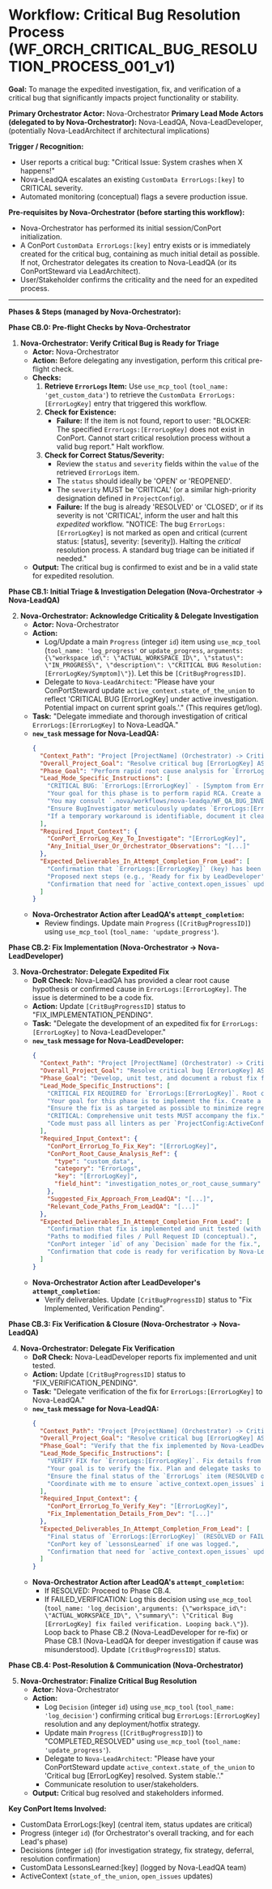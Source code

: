 # Workflow: Critical Bug Resolution Process (WF_ORCH_CRITICAL_BUG_RESOLUTION_PROCESS_001_v1)

**Goal:** To manage the expedited investigation, fix, and verification of a critical bug that significantly impacts project functionality or stability.

**Primary Orchestrator Actor:** Nova-Orchestrator
**Primary Lead Mode Actors (delegated to by Nova-Orchestrator):** Nova-LeadQA, Nova-LeadDeveloper, (potentially Nova-LeadArchitect if architectural implications)

**Trigger / Recognition:**

- User reports a critical bug: "Critical Issue: System crashes when X happens!"
- Nova-LeadQA escalates an existing `CustomData ErrorLogs:[key]` to CRITICAL severity.
- Automated monitoring (conceptual) flags a severe production issue.

**Pre-requisites by Nova-Orchestrator (before starting this workflow):**

- Nova-Orchestrator has performed its initial session/ConPort initialization.
- A ConPort `CustomData ErrorLogs:[key]` entry exists or is immediately created for the critical bug, containing as much initial detail as possible. If not, Orchestrator delegates its creation to Nova-LeadQA (or its ConPortSteward via LeadArchitect).
- User/Stakeholder confirms the criticality and the need for an expedited process.

---

**Phases & Steps (managed by Nova-Orchestrator):**

**Phase CB.0: Pre-flight Checks by Nova-Orchestrator**

1.  **Nova-Orchestrator: Verify Critical Bug is Ready for Triage**
    - **Actor:** Nova-Orchestrator
    - **Action:** Before delegating any investigation, perform this critical pre-flight check.
    - **Checks:**
      1.  **Retrieve `ErrorLogs` Item:** Use `use_mcp_tool` (`tool_name: 'get_custom_data'`) to retrieve the `CustomData ErrorLogs:[ErrorLogKey]` entry that triggered this workflow.
      2.  **Check for Existence:**
          - **Failure:** If the item is not found, report to user: "BLOCKER: The specified `ErrorLogs:[ErrorLogKey]` does not exist in ConPort. Cannot start critical resolution process without a valid bug report." Halt workflow.
      3.  **Check for Correct Status/Severity:**
          - Review the `status` and `severity` fields within the `value` of the retrieved `ErrorLogs` item.
          - The `status` should ideally be 'OPEN' or 'REOPENED'.
          - The `severity` MUST be 'CRITICAL' (or a similar high-priority designation defined in `ProjectConfig`).
          - **Failure:** If the bug is already 'RESOLVED' or 'CLOSED', or if its severity is not 'CRITICAL', inform the user and halt this _expedited_ workflow. "NOTICE: The bug `ErrorLogs:[ErrorLogKey]` is not marked as open and critical (current status: [status], severity: [severity]). Halting the _critical_ resolution process. A standard bug triage can be initiated if needed."
    - **Output:** The critical bug is confirmed to exist and be in a valid state for expedited resolution.

**Phase CB.1: Initial Triage & Investigation Delegation (Nova-Orchestrator -> Nova-LeadQA)**

2.  **Nova-Orchestrator: Acknowledge Criticality & Delegate Investigation**
    - **Actor:** Nova-Orchestrator
    - **Action:**
      - Log/Update a main `Progress` (integer `id`) item using `use_mcp_tool` (`tool_name: 'log_progress'` or `update_progress`, `arguments: {\"workspace_id\": \"ACTUAL_WORKSPACE_ID\", \"status\": \"IN_PROGRESS\", \"description\": \"CRITICAL BUG Resolution: [ErrorLogKey/Symptom]\"}`). Let this be `[CritBugProgressID]`.
      - Delegate to `Nova-LeadArchitect`: "Please have your ConPortSteward update `active_context.state_of_the_union` to reflect 'CRITICAL BUG [ErrorLogKey] under active investigation. Potential impact on current sprint goals.'." (This requires get/log).
    - **Task:** "Delegate immediate and thorough investigation of critical `ErrorLogs:[ErrorLogKey]` to Nova-LeadQA."
    - **`new_task` message for Nova-LeadQA:**
      ```json
      {
        "Context_Path": "Project [ProjectName] (Orchestrator) -> CriticalBug [ErrorLogKey] -> Investigation (LeadQA)",
        "Overall_Project_Goal": "Resolve critical bug [ErrorLogKey] ASAP.",
        "Phase_Goal": "Perform rapid root cause analysis for `ErrorLogs:[ErrorLogKey]`, document findings, and propose an immediate mitigation or investigation path.",
        "Lead_Mode_Specific_Instructions": [
          "CRITICAL BUG: `ErrorLogs:[ErrorLogKey]` - [Symptom from ErrorLog].",
          "Your goal for this phase is to perform rapid RCA. Create a high-level plan for this, log it to ConPort, and then use your single-step execution loop to delegate tasks to your specialists, primarily Nova-SpecializedBugInvestigator.",
          "You may consult `.nova/workflows/nova-leadqa/WF_QA_BUG_INVESTIGATION_TO_RESOLUTION_001_v1.md` for a reference process.",
          "Ensure BugInvestigator meticulously updates `ErrorLogs:[ErrorLogKey]` with findings.",
          "If a temporary workaround is identifiable, document it clearly in the `ErrorLogs` item."
        ],
        "Required_Input_Context": {
          "ConPort_ErrorLog_Key_To_Investigate": "[ErrorLogKey]",
          "Any_Initial_User_Or_Orchestrator_Observations": "[...]"
        },
        "Expected_Deliverables_In_Attempt_Completion_From_Lead": [
          "Confirmation that `ErrorLogs:[ErrorLogKey]` (key) has been updated with detailed investigation findings and root cause hypothesis/confirmation.",
          "Proposed next steps (e.g., 'Ready for fix by LeadDeveloper', 'Needs deeper architectural review by LeadArchitect', 'Workaround X can be applied').",
          "Confirmation that need for `active_context.open_issues` update has been communicated."
        ]
      }
      ```
    - **Nova-Orchestrator Action after LeadQA's `attempt_completion`:**
      - Review findings. Update main `Progress` (`[CritBugProgressID]`) using `use_mcp_tool` (`tool_name: 'update_progress'`).

**Phase CB.2: Fix Implementation (Nova-Orchestrator -> Nova-LeadDeveloper)**

3.  **Nova-Orchestrator: Delegate Expedited Fix**
    - **DoR Check:** Nova-LeadQA has provided a clear root cause hypothesis or confirmed cause in `ErrorLogs:[ErrorLogKey]`. The issue is determined to be a code fix.
    - **Action:** Update `[CritBugProgressID]` status to "FIX_IMPLEMENTATION_PENDING".
    - **Task:** "Delegate the development of an expedited fix for `ErrorLogs:[ErrorLogKey]` to Nova-LeadDeveloper."
    - **`new_task` message for Nova-LeadDeveloper:**
      ```json
      {
        "Context_Path": "Project [ProjectName] (Orchestrator) -> CriticalBug [ErrorLogKey] -> Fix Implementation (LeadDeveloper)",
        "Overall_Project_Goal": "Resolve critical bug [ErrorLogKey] ASAP.",
        "Phase_Goal": "Develop, unit test, and document a robust fix for `ErrorLogs:[ErrorLogKey]`.",
        "Lead_Mode_Specific_Instructions": [
          "CRITICAL FIX REQUIRED for `ErrorLogs:[ErrorLogKey]`. Root cause identified by Nova-LeadQA: [Summary from ErrorLog].",
          "Your goal for this phase is to implement the fix. Create a high-level plan, log it, and use your single-step execution loop to delegate tasks to your specialists (e.g., FeatureImplementer for the fix, TestAutomator for unit tests).",
          "Ensure the fix is as targeted as possible to minimize regression risk.",
          "CRITICAL: Comprehensive unit tests MUST accompany the fix.",
          "Code must pass all linters as per `ProjectConfig:ActiveConfig`."
        ],
        "Required_Input_Context": {
          "ConPort_ErrorLog_To_Fix_Key": "[ErrorLogKey]",
          "ConPort_Root_Cause_Analysis_Ref": {
            "type": "custom_data",
            "category": "ErrorLogs",
            "key": "[ErrorLogKey]",
            "field_hint": "investigation_notes_or_root_cause_summary"
          },
          "Suggested_Fix_Approach_From_LeadQA": "[...]",
          "Relevant_Code_Paths_From_LeadQA": "[...]"
        },
        "Expected_Deliverables_In_Attempt_Completion_From_Lead": [
          "Confirmation that fix is implemented and unit tested (with pass status).",
          "Paths to modified files / Pull Request ID (conceptual).",
          "ConPort integer `id` of any `Decision` made for the fix.",
          "Confirmation that code is ready for verification by Nova-LeadQA."
        ]
      }
      ```
    - **Nova-Orchestrator Action after LeadDeveloper's `attempt_completion`:**
      - Verify deliverables. Update `[CritBugProgressID]` status to "Fix Implemented, Verification Pending".

**Phase CB.3: Fix Verification & Closure (Nova-Orchestrator -> Nova-LeadQA)**

4.  **Nova-Orchestrator: Delegate Fix Verification**
    - **DoR Check:** Nova-LeadDeveloper reports fix implemented and unit tested.
    - **Action:** Update `[CritBugProgressID]` status to "FIX_VERIFICATION_PENDING".
    - **Task:** "Delegate verification of the fix for `ErrorLogs:[ErrorLogKey]` to Nova-LeadQA."
    - **`new_task` message for Nova-LeadQA:**
      ```json
      {
        "Context_Path": "Project [ProjectName] (Orchestrator) -> CriticalBug [ErrorLogKey] -> Fix Verification (LeadQA)",
        "Overall_Project_Goal": "Resolve critical bug [ErrorLogKey] ASAP.",
        "Phase_Goal": "Verify that the fix implemented by Nova-LeadDeveloper for `ErrorLogs:[ErrorLogKey]` effectively resolves the issue without regressions.",
        "Lead_Mode_Specific_Instructions": [
          "VERIFY FIX for `ErrorLogs:[ErrorLogKey]`. Fix details from Nova-LeadDeveloper: [Summary of fix, modified files/PR].",
          "Your goal is to verify the fix. Plan and delegate tasks to your FixVerifier to execute the original repro steps and targeted regression tests.",
          "Ensure the final status of the `ErrorLogs` item (RESOLVED or REOPENED) is updated in ConPort.",
          "Coordinate with me to ensure `active_context.open_issues` is updated."
        ],
        "Required_Input_Context": {
          "ConPort_ErrorLog_To_Verify_Key": "[ErrorLogKey]",
          "Fix_Implementation_Details_From_Dev": "[...]"
        },
        "Expected_Deliverables_In_Attempt_Completion_From_Lead": [
          "Final status of `ErrorLogs:[ErrorLogKey]` (RESOLVED or FAILED_VERIFICATION/REOPENED).",
          "ConPort key of `LessonsLearned` if one was logged.",
          "Confirmation that need for `active_context.open_issues` update has been communicated."
        ]
      }
      ```
    - **Nova-Orchestrator Action after LeadQA's `attempt_completion`:**
      - If RESOLVED: Proceed to Phase CB.4.
      - If FAILED_VERIFICATION: Log this decision using `use_mcp_tool` (`tool_name: 'log_decision'`, `arguments: {\"workspace_id\": \"ACTUAL_WORKSPACE_ID\", \"summary\": \"Critical Bug [ErrorLogKey] fix failed verification. Looping back.\"}`). Loop back to Phase CB.2 (Nova-LeadDeveloper for re-fix) or Phase CB.1 (Nova-LeadQA for deeper investigation if cause was misunderstood). Update `[CritBugProgressID]` status.

**Phase CB.4: Post-Resolution & Communication (Nova-Orchestrator)**

5.  **Nova-Orchestrator: Finalize Critical Bug Resolution**
    - **Actor:** Nova-Orchestrator
    - **Action:**
      - Log `Decision` (integer `id`) using `use_mcp_tool` (`tool_name: 'log_decision'`) confirming critical bug `ErrorLogs:[ErrorLogKey]` resolution and any deployment/hotfix strategy.
      - Update main `Progress` (`[CritBugProgressID]`) to "COMPLETED_RESOLVED" using `use_mcp_tool` (`tool_name: 'update_progress'`).
      - Delegate to `Nova-LeadArchitect`: "Please have your ConPortSteward update `active_context.state_of_the_union` to 'Critical bug [ErrorLogKey] resolved. System stable.'."
      - Communicate resolution to user/stakeholders.
    - **Output:** Critical bug resolved and stakeholders informed.

**Key ConPort Items Involved:**

- CustomData ErrorLogs:[key] (central item, status updates are critical)
- Progress (integer `id`) (for Orchestrator's overall tracking, and for each Lead's phase)
- Decisions (integer `id`) (for investigation strategy, fix strategy, deferral, resolution confirmation)
- CustomData LessonsLearned:[key] (logged by Nova-LeadQA team)
- ActiveContext (`state_of_the_union`, `open_issues` updates)
